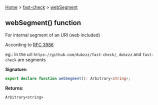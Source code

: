 [Home](/) &gt; [fast-check](../fast-check.md) &gt; [webSegment](webSegment_1.md)

## webSegment() function

For internal segment of an URI (web included)

According to [RFC 3986](https://www.ietf.org/rfc/rfc3986.txt)

eg.: In the url `https://github.com/dubzzz/fast-check/`<!-- -->, `dubzzz` and `fast-check` are segments

<b>Signature:</b>

```typescript
export declare function webSegment(): Arbitrary<string>;
```
<b>Returns:</b>

`Arbitrary<string>`

